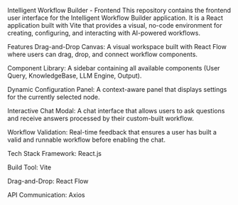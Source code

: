 Intelligent Workflow Builder - Frontend
This repository contains the frontend user interface for the Intelligent Workflow Builder application. It is a React application built with Vite that provides a visual, no-code environment for creating, configuring, and interacting with AI-powered workflows.

Features
Drag-and-Drop Canvas: A visual workspace built with React Flow where users can drag, drop, and connect workflow components.

Component Library: A sidebar containing all available components (User Query, KnowledgeBase, LLM Engine, Output).

Dynamic Configuration Panel: A context-aware panel that displays settings for the currently selected node.

Interactive Chat Modal: A chat interface that allows users to ask questions and receive answers processed by their custom-built workflow.

Workflow Validation: Real-time feedback that ensures a user has built a valid and runnable workflow before enabling the chat.

Tech Stack
Framework: React.js

Build Tool: Vite

Drag-and-Drop: React Flow

API Communication: Axios
